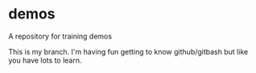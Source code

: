 # demos
A repository for training demos

This is my branch. I'm having fun getting to know github/gitbash but like you have lots to learn.
